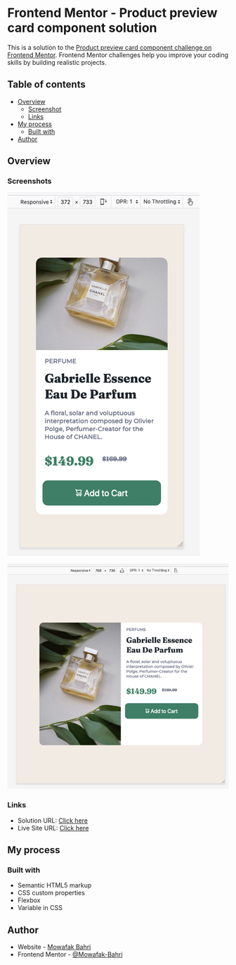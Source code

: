 # Frontend Mentor - Product preview card component solution

This is a solution to the [Product preview card component challenge on Frontend Mentor](https://www.frontendmentor.io/challenges/product-preview-card-component-GO7UmttRfa). Frontend Mentor challenges help you improve your coding skills by building realistic projects. 

## Table of contents

- [Overview](#overview)
  - [Screenshot](#screenshot)
  - [Links](#links)
- [My process](#my-process)
  - [Built with](#built-with)
- [Author](#author)

## Overview

### Screenshots

![](./images/screenshot-mobile.png)

![](./images/screenshot-desktop.png)

### Links

- Solution URL: [Click here](https://github.com/Mowafak-Bahri/product-preview-card-component)
- Live Site URL: [Click here](https://product-preview-card-component-ten-kappa.vercel.app/)

## My process

### Built with

- Semantic HTML5 markup
- CSS custom properties
- Flexbox
- Variable in CSS

## Author

- Website - [Mowafak Bahri](https://github.com/Mowafak-Bahri)
- Frontend Mentor - [@Mowafak-Bahri](https://www.frontendmentor.io/profile/Mowafak-Bahri)